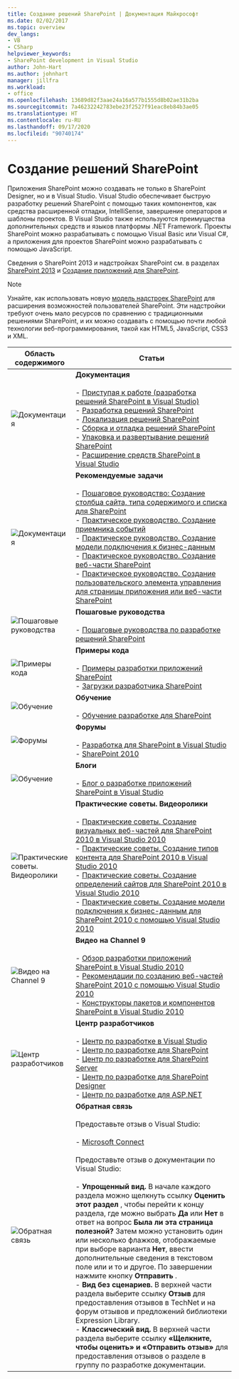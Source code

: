 ```yaml
---
title: Создание решений SharePoint | Документация Майкрософт
ms.date: 02/02/2017
ms.topic: overview
dev_langs:
- VB
- CSharp
helpviewer_keywords:
- SharePoint development in Visual Studio
author: John-Hart
ms.author: johnhart
manager: jillfra
ms.workload:
- office
ms.openlocfilehash: 13689d82f3aae24a16a577b1555d8b02ae31b2ba
ms.sourcegitcommit: 7a46232242783ebe23f2527f91eac8eb84b3ae05
ms.translationtype: HT
ms.contentlocale: ru-RU
ms.lasthandoff: 09/17/2020
ms.locfileid: "90740174"
---
```

# <a name="create-sharepoint-solutions"></a>Создание решений SharePoint
  Приложения SharePoint можно создавать не только в SharePoint Designer, но и в Visual Studio. Visual Studio обеспечивает быструю разработку решений SharePoint с помощью таких компонентов, как средства расширенной отладки, IntelliSense, завершение операторов и шаблоны проектов. В Visual Studio также используются преимущества дополнительных средств и языков платформы .NET Framework. Проекты SharePoint можно разрабатывать с помощью Visual Basic или Visual C#, а приложения для проектов SharePoint можно разрабатывать с помощью JavaScript.

 Сведения о SharePoint 2013 и надстройках SharePoint см. в разделах [SharePoint 2013](https://www.microsoft.com/microsoft-365/previous-versions/microsoft-sharepoint-2013) и [Создание приложений для SharePoint](/sharepoint/dev/sp-add-ins/sharepoint-add-ins).

> [!NOTE]
> Узнайте, как использовать новую [модель надстроек SharePoint](/sharepoint/dev/sp-add-ins/sharepoint-add-ins) для расширения возможностей пользователей SharePoint. Эти надстройки требуют очень мало ресурсов по сравнению с традиционными решениями SharePoint, и их можно создавать с помощью почти любой технологии веб-программирования, такой как HTML5, JavaScript, CSS3 и XML.

|Область содержимого|Статьи|
|-|-|
|![Документация](../sharepoint/media/vs-icon-documentation.gif "Документация")|**Документация**<br /><br /> -   [Приступая к работе (разработка решений SharePoint в Visual Studio)](../sharepoint/getting-started-sharepoint-development-in-visual-studio.md)<br />-   [Разработка решений SharePoint](../sharepoint/developing-sharepoint-solutions.md)<br />-   [Локализация решений SharePoint](../sharepoint/localizing-sharepoint-solutions.md)<br />-   [Сборка и отладка решений SharePoint](../sharepoint/building-and-debugging-sharepoint-solutions.md)<br />-   [Упаковка и развертывание решений SharePoint](../sharepoint/packaging-and-deploying-sharepoint-solutions.md)<br />-   [Расширение средств SharePoint в Visual Studio](../sharepoint/extending-the-sharepoint-tools-in-visual-studio.md)|
|![Документация](../sharepoint/media/vs-icon-documentation.gif "Документация")|**Рекомендуемые задачи**<br /><br /> -   [Пошаговое руководство: Создание столбца сайта, типа содержимого и списка для SharePoint](../sharepoint/walkthrough-create-a-site-column-content-type-and-list-for-sharepoint.md)<br />-   [Практическое руководство. Создание приемника событий](../sharepoint/how-to-create-an-event-receiver.md)<br />-   [Практическое руководство. Создание модели подключения к бизнес-данным](../sharepoint/how-to-create-a-bdc-model.md)<br />-   [Практическое руководство. Создание веб-части SharePoint](../sharepoint/how-to-create-a-sharepoint-web-part.md)<br />-   [Практическое руководство. Создание пользовательского элемента управления для страницы приложения или веб-части SharePoint](../sharepoint/how-to-create-a-user-control-for-a-sharepoint-application-page-or-web-part.md)|
|![Пошаговые руководства](../sharepoint/media/vs-icon-walkthroughs.gif "Пошаговые руководства")|**Пошаговые руководства**<br /><br /> -   [Пошаговые руководства по разработке решений SharePoint](../sharepoint/sharepoint-development-walkthroughs.md)|
|![Примеры кода](../sharepoint/media/vs-icon-codesamples.gif "Примеры кода")|**Примеры кода**<br /><br /> -   [Примеры разработки приложений SharePoint](../sharepoint/sharepoint-development-samples.md)<br />-   [Загрузки разработчика SharePoint](/sharepoint/dev/)|
|![Обучение](../sharepoint/media/vs-icon-training.gif "Обучение")|**Обучение**<br /><br /> -   [Обучение разработке для SharePoint](/sharepoint/dev/)|
|![Форумы](../sharepoint/media/vs-icon-forums.gif "Форумы")|**Форумы**<br /><br /> -   [Разработка для SharePoint в Visual Studio](https://social.msdn.microsoft.com/Forums/vstudio/home?forum=vssharepointdevelopment)<br />-   [SharePoint 2010](https://social.msdn.microsoft.com/Forums/sharepoint/home?category=sharepoint2010,sharepoint)|
|![Обучение](../sharepoint/media/vs-icon-training.gif "Обучение")|**Блоги**<br /><br /> -   [Блог о разработке приложений SharePoint в Visual Studio](/archive/blogs/vssharepointtoolsblog/)|
|![Практические советы. Видеоролики](../sharepoint/media/vs-icon-howdoivideos.gif "Инструкции Видеоролики")|**Практические советы. Видеоролики**<br /><br /> -   [Практические советы. Создание визуальных веб-частей для SharePoint 2010 в Visual Studio 2010](https://visualstudio.microsoft.com/)<br />-   [Практические советы. Создание типов контента для SharePoint 2010 в Visual Studio 2010](/previous-versions/visualstudio/visual-studio-2010/dd831853\(v\=vs.100\))<br />-   [Практические советы. Создание определений сайтов для SharePoint 2010 в Visual Studio 2010](/previous-versions/visualstudio/visual-studio-2010/dd831853\(v\=vs.100\))<br />-   [Практические советы. Создание модели подключения к бизнес-данным для SharePoint 2010 с помощью Visual Studio 2010](/previous-versions/visualstudio/visual-studio-2010/dd831853\(v\=vs.100\))|
|![Видео на Channel 9](../sharepoint/media/vs-icon-channel9videos.gif "Видеоматериалы канала 9")|**Видео на Channel 9**<br /><br /> -   [Обзор разработки приложений SharePoint в Visual Studio 2010](https://channel9.msdn.com/blogs/funkyonex/overview-of-sharepoint-development-in-visual-studio-2010)<br />-   [Рекомендации по созданию веб-частей SharePoint 2010 с помощью Visual Studio 2010](https://channel9.msdn.com/blogs/funkyonex/best-practices-on-building-sharepoint-2010-web-parts-with-visual-studio-2010)<br />-   [Конструкторы пакетов и компонентов SharePoint в Visual Studio 2010](https://channel9.msdn.com/blogs/funkyonex/sharepoint-feature-and-package-designers-in-visual-studio-2010)|
|![Центр разработчиков](../sharepoint/media/vs-icon-msdndevcenter.gif "Центр разработчиков")|**Центр разработчиков**<br /><br /> -   [Центр по разработке в Visual Studio](https://visualstudio.microsoft.com/)<br />-   [Центр по разработке для SharePoint](/sharepoint/dev/)<br />-   [Центр по разработке для SharePoint Server](/previous-versions/office/fp161348\(v\=office.15\))<br />-   [Центр по разработке для SharePoint Designer](/previous-versions/office/fp161348\(v\=office.15\))<br />-   [Центр по разработке для ASP.NET](/previous-versions/msdn10/aa336522(v=msdn.10))|
|![Обратная связь](../sharepoint/media/vs-icon-feedback.gif "Отправка отзывов")|**Обратная связь**<br /><br /> Предоставьте отзыв о Visual Studio:<br /><br /> -   [Microsoft Connect](/collaborate/connect-redirect)<br /><br /> Предоставьте отзыв о документации по Visual Studio:<br /><br /> -   **Упрощенный вид.** В начале каждого раздела можно щелкнуть ссылку **Оценить этот раздел** , чтобы перейти к концу раздела, где можно выбрать **Да** или **Нет** в ответ на вопрос **Была ли эта страница полезной?** Затем можно установить один или несколько флажков, отображаемые при выборе варианта **Нет**, ввести дополнительные сведения в текстовом поле или и то и другое. По завершении нажмите кнопку **Отправить** .<br />-   **Вид без сценариев.** В верхней части раздела выберите ссылку **Отзыв** для предоставления отзывов в TechNet и на форум отзывов и предложений библиотеки Expression Library.<br />-   **Классический вид.** В верхней части раздела выберите ссылку **«Щелкните, чтобы оценить» и «Отправить отзыв»** для предоставления отзывов о разделе в группу по разработке документации.|